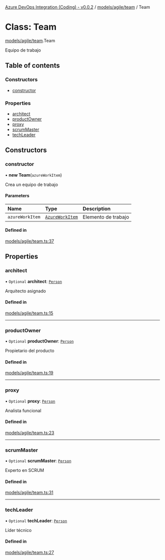[Azure DevOps Integration (Coding) - v0.0.2](../README.md) / [models/agile/team](../modules/models_agile_team.md) / Team

# Class: Team

[models/agile/team](../modules/models_agile_team.md).Team

Equipo de trabajo

## Table of contents

### Constructors

- [constructor](models_agile_team.Team.md#constructor)

### Properties

- [architect](models_agile_team.Team.md#architect)
- [productOwner](models_agile_team.Team.md#productowner)
- [proxy](models_agile_team.Team.md#proxy)
- [scrumMaster](models_agile_team.Team.md#scrummaster)
- [techLeader](models_agile_team.Team.md#techleader)

## Constructors

### constructor

• **new Team**(`azureWorkItem`)

Crea un equipo de trabajo

#### Parameters

| Name | Type | Description |
| :------ | :------ | :------ |
| `azureWorkItem` | [`AzureWorkItem`](models_azureDevOps_azureWorkItem.AzureWorkItem.md) | Elemento de trabajo |

#### Defined in

[models/agile/team.ts:37](https://github.com/jeysgar1/azure-devops-api-kms/blob/c1ba83d/src/models/agile/team.ts#L37)

## Properties

### architect

• `Optional` **architect**: [`Person`](models_agile_person.Person.md)

Arquitecto asignado

#### Defined in

[models/agile/team.ts:15](https://github.com/jeysgar1/azure-devops-api-kms/blob/c1ba83d/src/models/agile/team.ts#L15)

___

### productOwner

• `Optional` **productOwner**: [`Person`](models_agile_person.Person.md)

Propietario del producto

#### Defined in

[models/agile/team.ts:19](https://github.com/jeysgar1/azure-devops-api-kms/blob/c1ba83d/src/models/agile/team.ts#L19)

___

### proxy

• `Optional` **proxy**: [`Person`](models_agile_person.Person.md)

Analista funcional

#### Defined in

[models/agile/team.ts:23](https://github.com/jeysgar1/azure-devops-api-kms/blob/c1ba83d/src/models/agile/team.ts#L23)

___

### scrumMaster

• `Optional` **scrumMaster**: [`Person`](models_agile_person.Person.md)

Experto en SCRUM

#### Defined in

[models/agile/team.ts:31](https://github.com/jeysgar1/azure-devops-api-kms/blob/c1ba83d/src/models/agile/team.ts#L31)

___

### techLeader

• `Optional` **techLeader**: [`Person`](models_agile_person.Person.md)

Líder técnico

#### Defined in

[models/agile/team.ts:27](https://github.com/jeysgar1/azure-devops-api-kms/blob/c1ba83d/src/models/agile/team.ts#L27)
